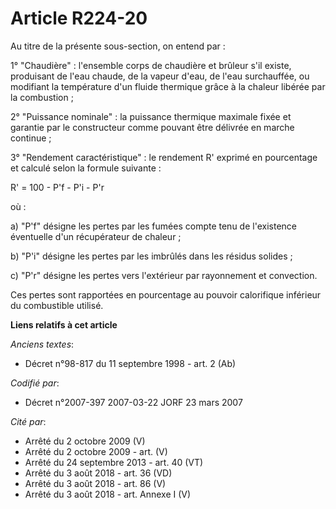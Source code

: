 # Article R224-20

Au titre de la présente sous-section, on entend par :

1° "Chaudière" : l'ensemble corps de chaudière et brûleur s'il existe, produisant de l'eau chaude, de la vapeur d'eau, de
l'eau surchauffée, ou modifiant la température d'un fluide thermique grâce à la chaleur libérée par la combustion ;

2° "Puissance nominale" : la puissance thermique maximale fixée et garantie par le constructeur comme pouvant être délivrée
en marche continue ;

3° "Rendement caractéristique" : le rendement R' exprimé en pourcentage et calculé selon la formule suivante :

R' = 100 - P'f - P'i - P'r

où :

a) "P'f" désigne les pertes par les fumées compte tenu de l'existence éventuelle d'un récupérateur de chaleur ;

b) "P'i" désigne les pertes par les imbrûlés dans les résidus solides ;

c) "P'r" désigne les pertes vers l'extérieur par rayonnement et convection.

Ces pertes sont rapportées en pourcentage au pouvoir calorifique inférieur du combustible utilisé.

**Liens relatifs à cet article**

_Anciens textes_:

  - Décret n°98-817 du 11 septembre 1998 - art. 2 (Ab)

_Codifié par_:

  - Décret n°2007-397 2007-03-22 JORF 23 mars 2007

_Cité par_:

  - Arrêté du 2 octobre 2009 (V)
  - Arrêté du 2 octobre 2009 - art. (V)
  - Arrêté du 24 septembre 2013 - art. 40 (VT)
  - Arrêté du 3 août 2018 - art. 36 (VD)
  - Arrêté du 3 août 2018 - art. 86 (V)
  - Arrêté du 3 août 2018 - art. Annexe I (V)
